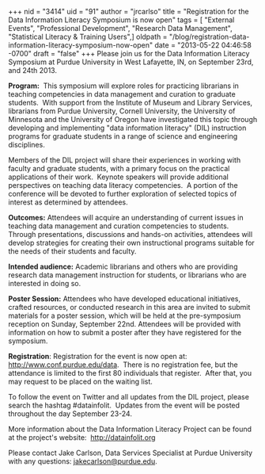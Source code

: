 +++
nid = "3414"
uid = "91"
author = "jrcarlso"
title = "Registration for the Data Information Literacy Symposium is now open"
tags = [ "External Events", "Professional Development", "Research Data Management", "Statistical Literacy & Training Users",]
oldpath = "/blog/registration-data-information-literacy-symposium-now-open"
date = "2013-05-22 04:46:58 -0700"
draft = "false"
+++
Please join us for the Data Information Literacy Symposium at Purdue
University in West Lafayette, IN, on September 23rd, and 24th 2013. 

**Program:**  This symposium will explore roles for practicing
librarians in teaching competencies in data management and curation to
graduate students.  With support from the Institute of Museum and
Library Services, librarians from Purdue University, Cornell University,
the University of Minnesota and the University of Oregon have
investigated this topic through developing and implementing "data
information literacy" (DIL) instruction programs for graduate students
in a range of science and engineering disciplines. 

Members of the DIL project will share their experiences in working with
faculty and graduate students, with a primary focus on the practical
applications of their work.  Keynote speakers will provide additional
perspectives on teaching data literacy competencies.  A portion of the
conference will be devoted to further exploration of selected topics of
interest as determined by attendees.

**Outcomes:** Attendees will acquire an understanding of current issues
in teaching data management and curation competencies to students.  
Through presentations, discussions and hands-on activities, attendees
will develop strategies for creating their own instructional programs
suitable for the needs of their students and faculty.    

**Intended audience:** Academic librarians and others who are providing
research data management instruction for students, or librarians who are
interested in doing so. 

**Poster Session:** Attendees who have developed educational
initiatives, crafted resources, or conducted research in this area are
invited to submit materials for a poster session, which will be held at
the pre-symposium reception on Sunday, September 22nd. Attendees will be
provided with information on how to submit a poster after they have
registered for the symposium.

**Registration**: Registration for the event is now open at: 
<http://www.conf.purdue.edu/data>.  There is no registration fee, but
the attendance is limited to the first 80 individuals that register. 
After that, you may request to be placed on the waiting list.

To follow the event on Twitter and all updates from the DIL project,
please search the hashtag \#datainfolit.  Updates from the event will be
posted throughout the day September 23-24.

More information about the Data Information Literacy Project can be
found at the project's website:  <http://datainfolit.org>  

Please contact Jake Carlson, Data Services Specialist at Purdue
University with any questions: <jakecarlson@purdue.edu>.

 
